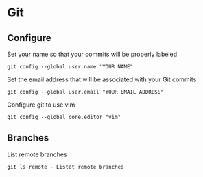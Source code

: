 # Git 

## Configure
Set your name so that your commits will be properly labeled
```
git config --global user.name "YOUR NAME"
```
Set the email address that will be associated with your Git commits
```
git config --global user.email "YOUR EMAIL ADDRESS"
```
Configure git to use vim
```
git config --global core.editor "vim"
```
## Branches
List remote branches
```
git ls-remote - Listet remote branches
```
